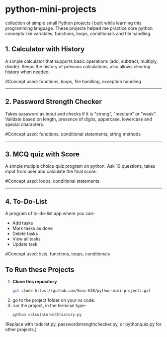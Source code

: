 # python-mini-projects
collection of simple small Python projects I built 
while learning this programming language.
These projects helped me practice core python concepts like 
variables, functions, loops, conditionals and file handling.


## 1. Calculator with History
   A simple calculator that supports basic operations
   (add, subtract, multiply, divide).
   Keeps the history of previous calculations, also allows 
   clearing history when needed.

 #Concept used: functions, loops, file handling, exception handling

------

## 2. Password Strength Checker
   Takes password as input and checks if it is "strong", "medium" 
   or "weak".
   Validate based on length, presence of digits, uppercase,
   lowercase and special characters.

#Concept used: functions, conditional statements, string methods

------

## 3. MCQ quiz with Score
  A simple mutiple choice quiz program on python. 
  Ask 10 questions, takes input from user and calculate 
  the final score.

#Concept used: loops, conditional statements

------

## 4. To-Do-List
   A program of to-do-list app where you can-
  * Add tasks
  * Mark tasks as done
  * Delete tasks
  * View all tasks
  * Update task

#Concept used: lists, functions, loops, conditionals


## To Run these Projects

1. **Clone this repository**  
   ```bash
   git clone https://github.com/Soni-K30/python-mini-projects.git

2. go to the project folder on your vs code.
3. run the project, in the terminal type-
   ```bash
   python calculatorwithhistory.py
(Replace with todolist.py, passwordstrengthchecker.py, or pythonquiz.py for other projects.)
